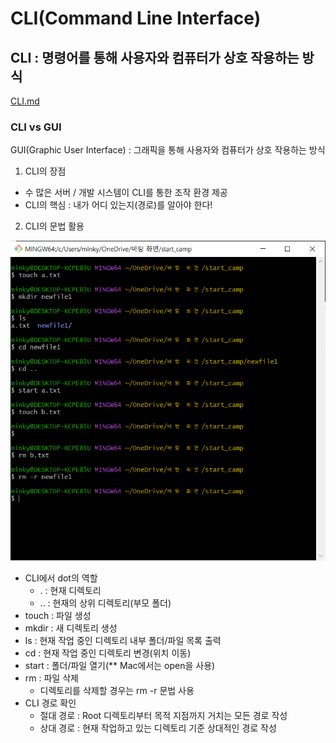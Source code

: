 # CLI(Command Line Interface)

## CLI : 명령어를 통해 사용자와 컴퓨터가 상호 작용하는 방식

[CLI.md](https://s3-us-west-2.amazonaws.com/secure.notion-static.com/212a0ebe-94b9-40fb-9862-ba6c207a3f22/CLI.md)

### CLI vs GUI

GUI(Graphic User Interface) : 그래픽을 통해 사용자와 컴퓨터가 상호 작용하는 방식

1. CLI의 장점
  - 수 많은 서버 / 개발 시스템이 CLI를 통한 조작 환경 제공
  - CLI의 핵심 : 내가 어디 있는지(경로)를 알아야 한다!

2. CLI의 문법 활용

![Alt text](Untitled.png)

- CLI에서 dot의 역할
  - . : 현재 디렉토리
  - .. : 현재의 상위 디렉토리(부모 폴더)
- touch :  파일 생성
- mkdir : 새 디렉토리 생성
- ls : 현재 작업 중인 디렉토리 내부 폴더/파일 목록 출력
- cd : 현재 작업 중인 디렉토리 변경(위치 이동)
- start : 폴더/파일 열기(** Mac에서는 open을 사용)
- rm : 파일 삭제
    - 디렉토리를 삭제할 경우는 rm -r 문법 사용
- CLI 경로 확인
    - 절대 경로 : Root 디렉토리부터 목적 지점까지 거치는 모든 경로 작성
    - 상대 경로 : 현재 작업하고 있는 디렉토리 기준 상대적인 경로 작성